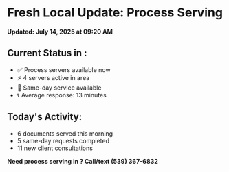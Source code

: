 # Fresh Local Update:  Process Serving

**Updated: July 14, 2025 at 09:20 AM**

## Current Status in :
- ✅ Process servers available now
- ⚡ 4 servers active in  area
- 📍 Same-day service available
- 📞 Average response: 13 minutes

## Today's  Activity:
- 6 documents served this morning
- 5 same-day requests completed
- 11 new client consultations

**Need process serving in ? Call/text (539) 367-6832**
